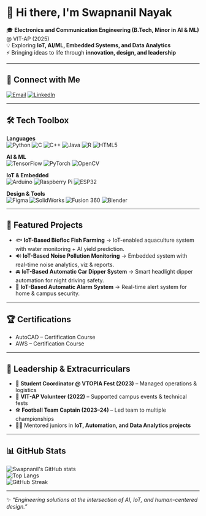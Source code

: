 # 👋 Hi there, I'm Swapnanil Nayak

🎓 **Electronics and Communication Engineering (B.Tech, Minor in AI & ML)** @ VIT-AP (2025)  
💡 Exploring **IoT, AI/ML, Embedded Systems, and Data Analytics**  
⚡ Bringing ideas to life through **innovation, design, and leadership**  

---

## 🔗 Connect with Me
[![Email](https://img.shields.io/badge/Email-swapnanilnayak44%40gmail.com-red?style=for-the-badge&logo=gmail)](mailto:swapnanilnayak44@gmail.com)
[![LinkedIn](https://img.shields.io/badge/LinkedIn-blue?style=for-the-badge&logo=linkedin)](https://www.linkedin.com/in/swapnanilnayak7/)


---

## 🛠️ Tech Toolbox  

**Languages**  
![Python](https://img.shields.io/badge/Python-3776AB?style=flat&logo=python&logoColor=white)
![C](https://img.shields.io/badge/C-00599C?style=flat&logo=c&logoColor=white)
![C++](https://img.shields.io/badge/C++-00599C?style=flat&logo=cplusplus&logoColor=white)
![Java](https://img.shields.io/badge/Java-007396?style=flat&logo=java&logoColor=white)
![R](https://img.shields.io/badge/R-276DC3?style=flat&logo=r&logoColor=white)
![HTML5](https://img.shields.io/badge/HTML5-E34F26?style=flat&logo=html5&logoColor=white)

**AI & ML**  
![TensorFlow](https://img.shields.io/badge/TensorFlow-FF6F00?style=flat&logo=tensorflow&logoColor=white)
![PyTorch](https://img.shields.io/badge/PyTorch-EE4C2C?style=flat&logo=pytorch&logoColor=white)
![OpenCV](https://img.shields.io/badge/OpenCV-27338e?style=flat&logo=opencv&logoColor=white)

**IoT & Embedded**  
![Arduino](https://img.shields.io/badge/Arduino-00979D?style=flat&logo=arduino&logoColor=white)
![Raspberry Pi](https://img.shields.io/badge/RaspberryPi-A22846?style=flat&logo=raspberrypi&logoColor=white)
![ESP32](https://img.shields.io/badge/ESP32-000000?style=flat&logo=espressif&logoColor=white)

**Design & Tools**  
![Figma](https://img.shields.io/badge/Figma-F24E1E?style=flat&logo=figma&logoColor=white)
![SolidWorks](https://img.shields.io/badge/SolidWorks-FF0000?style=flat&logo=dassaultsystemes&logoColor=white)
![Fusion 360](https://img.shields.io/badge/Fusion360-FF6F00?style=flat&logo=autodesk&logoColor=white)
![Blender](https://img.shields.io/badge/Blender-F5792A?style=flat&logo=blender&logoColor=white)

---

## 📂 Featured Projects  

- 🐟 **IoT-Based Biofloc Fish Farming** → IoT-enabled aquaculture system with water monitoring + AI yield prediction.  
- 🔊 **IoT-Based Noise Pollution Monitoring** → Embedded system with real-time noise analytics, viz & reports.  
- 🚘 **IoT-Based Automatic Car Dipper System** → Smart headlight dipper automation for night driving safety.  
- 🔔 **IoT-Based Automatic Alarm System** → Real-time alert system for home & campus security.  

---

## 🏆 Certifications  
- AutoCAD – Certification Course  
- AWS – Certification Course  

---

## 🤝 Leadership & Extracurriculars  
- 🎯 **Student Coordinator @ VTOPIA Fest (2023)** – Managed operations & logistics  
- 🤝 **VIT-AP Volunteer (2022)** – Supported campus events & technical fests  
- ⚽ **Football Team Captain (2023–24)** – Led team to multiple championships  
- 🧑‍🏫 Mentored juniors in **IoT, Automation, and Data Analytics projects**  

---

## 📊 GitHub Stats  

![Swapnanil's GitHub stats](https://github-readme-stats.vercel.app/api?username=YOUR-GITHUB-USERNAME&show_icons=true&theme=tokyonight)  
![Top Langs](https://github-readme-stats.vercel.app/api/top-langs/?username=YOUR-GITHUB-USERNAME&layout=compact&theme=tokyonight)  
![GitHub Streak](https://github-readme-streak-stats.herokuapp.com/?user=YOUR-GITHUB-USERNAME&theme=tokyonight)  

---

✨ *“Engineering solutions at the intersection of AI, IoT, and human-centered design.”*  
